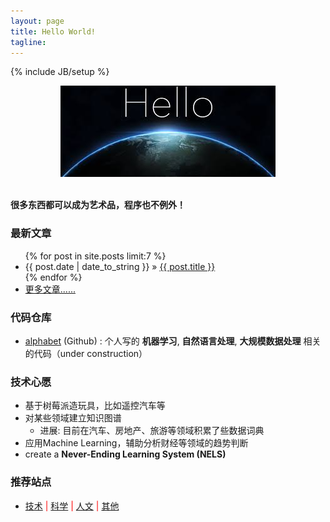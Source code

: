 ```yaml
---
layout: page
title: Hello World!
tagline: 
---
```

{% include JB/setup %}

<div align="center">
  <img src="/images/index-figure1.jpg" style="max-width:344px; text-align:center" alt=""/>
</div>

<br />

**很多东西都可以成为艺术品，程序也不例外！**

### 最新文章

<ul class="posts">
  {% for post in site.posts limit:7 %}
    <li><span>{{ post.date | date_to_string }}</span> &raquo; <a href="{{ BASE_PATH }}{{ post.url }}">{{ post.title }}</a></li>
  {% endfor %}
  <li><a href="/archive.html">更多文章......</a></li>
</ul>

### 代码仓库

+ [alphabet](https://github.com/vividfree/alphabet) (Github) : 个人写的 **机器学习**, **自然语言处理**, **大规模数据处理** 相关的代码（under construction）

### 技术心愿

+ 基于树莓派造玩具，比如遥控汽车等
+ 对某些领域建立知识图谱
  - 进展: 目前在汽车、房地产、旅游等领域积累了些数据词典
+ 应用Machine Learning，辅助分析财经等领域的趋势判断
+ create a **Never-Ending Learning System (NELS)**

### 推荐站点

+ <a href="/2015/11/02/recommended-website-technology">技术</a> <font color='red'>|</font> <a href="/2015/11/02/recommended-website-science">科学</a> <font color='red'>|</font> <a href="/2015/11/02/recommended-website-culture">人文</a> <font color='red'>|</font> <a href="/2015/11/02/recommended-website-other">其他</a>

